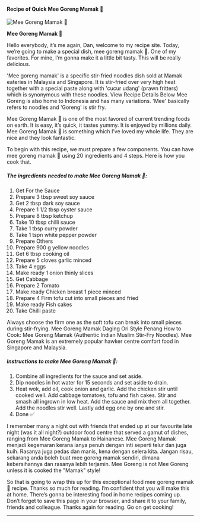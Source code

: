             

#### Recipe of Quick Mee Goreng Mamak 🍜

![Mee Goreng Mamak 🍜](https://img-global.cpcdn.com/recipes/e997b2f1bedcec8c/751x532cq70/mee-goreng-mamak-%f0%9f%8d%9c-recipe-main-photo.jpg)

**Mee Goreng Mamak 🍜**

Hello everybody, it’s me again, Dan, welcome to my recipe site. Today, we’re going to make a special dish, mee goreng mamak 🍜. One of my favorites. For mine, I’m gonna make it a little bit tasty. This will be really delicious.

'Mee goreng mamak' is a specific stir-fried noodles dish sold at Mamak eateries in Malaysia and Singapore. It is stir-fried over very high heat together with a special paste along with 'cucur udang' (prawn fritters) which is synonymous with these noodles. View Recipe Details Below Mee Goreng is also home to Indonesia and has many variations. 'Mee' basically refers to noodles and 'Goreng' is stir fry.

Mee Goreng Mamak 🍜 is one of the most favored of current trending foods on earth. It is easy, it’s quick, it tastes yummy. It is enjoyed by millions daily. Mee Goreng Mamak 🍜 is something which I’ve loved my whole life. They are nice and they look fantastic.

To begin with this recipe, we must prepare a few components. You can have mee goreng mamak 🍜 using 20 ingredients and 4 steps. Here is how you cook that.

##### The ingredients needed to make Mee Goreng Mamak 🍜:

1.  Get For the Sauce
2.  Prepare 3 tbsp sweet soy sauce
3.  Get 2 tbsp dark soy sauce
4.  Prepare 1 1/2 tbsp oyster sauce
5.  Prepare 8 tbsp ketchup
6.  Take 10 tbsp chilli sauce
7.  Take 1 tbsp curry powder
8.  Take 1 tspn white pepper powder
9.  Prepare Others
10.  Prepare 900 g yellow noodles
11.  Get 6 tbsp cooking oil
12.  Prepare 5 cloves garlic minced
13.  Take 4 eggs
14.  Make ready 1 onion thinly slices
15.  Get Cabbage
16.  Prepare 2 Tomato
17.  Make ready Chicken breast 1 piece minced
18.  Prepare 4 Firm tofu cut into small pieces and fried
19.  Make ready Fish cakes
20.  Take Chilli paste

Always choose the firm one as the soft tofu can break into small pieces during stir-frying. Mee Goreng Mamak Daging Ori Style Penang How to Cook: Mee Goreng Mamak (Authentic Indian Muslim Stir-Fry Noodles). Mee Goreng Mamak is an extremely popular hawker centre comfort food in Singapore and Malaysia.

##### Instructions to make Mee Goreng Mamak 🍜:

1.  Combine all ingredients for the sauce and set aside.
2.  Dip noodles in hot water for 15 seconds and set aside to drain.
3.  Heat wok, add oil, cook onion and garlic. Add the chicken stir until cooked well. Add cabbage tomatoes, tofu and fish cakes. Stir and smash all ingrown in low heat. Add the sauce and mix them all together. Add the noodles stir well. Lastly add egg one by one and stir.
4.  Done ✅

I remember many a night out with friends that ended up at our favourite late night (was it all night?) outdoor food centre that served a gamut of dishes, ranging from Mee Goreng Mamak to Hainanese. Mee Goreng Mamak menjadi kegemaran kerana ianya penuh dengan inti seperti telur dan juga kuih. Rasanya juga pedas dan manis, kena dengan selera kita. Jangan risau, sekarang anda boleh buat mee goreng mamak sendiri, dimana kebersihannya dan rasanya lebih terjamin. Mee Goreng is not Mee Goreng unless it is cooked the "Mamak" style!

So that is going to wrap this up for this exceptional food mee goreng mamak 🍜 recipe. Thanks so much for reading. I’m confident that you will make this at home. There’s gonna be interesting food in home recipes coming up. Don’t forget to save this page in your browser, and share it to your family, friends and colleague. Thanks again for reading. Go on get cooking!

* * *
